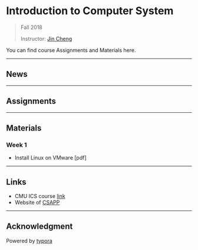 # Introduction to Computer System

> Fall 2018
>
> Instructor: [Jin Cheng](http://homepage.fudan.edu.cn/chengjin/)

You can find course Assignments and Materials here.



---

## News



---

## Assignments



---

## Materials

### Week 1

- Install Linux on VMware [pdf]



---

## Links

- CMU ICS course [link](http://www.cs.cmu.edu/~213/)
- Website of [CSAPP](http://www.csapp.cs.cmu.edu)



---

## Acknowledgment

Powered by [typora](https://typora.io)


